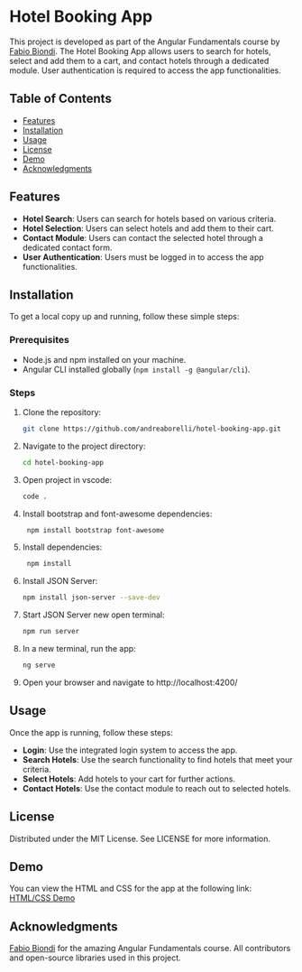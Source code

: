 # Hotel Booking App

This project is developed as part of the Angular Fundamentals course by [Fabio Biondi](https://www.fabiobiondi.dev/). The Hotel Booking App allows users to search for hotels, select and add them to a cart, and contact hotels through a dedicated module. User authentication is required to access the app functionalities.

## Table of Contents

- [Features](#features)
- [Installation](#installation)
- [Usage](#usage)
- [License](#license)
- [Demo](#demo)
- [Acknowledgments](#acknowledgments)

## Features

- **Hotel Search**: Users can search for hotels based on various criteria.
- **Hotel Selection**: Users can select hotels and add them to their cart.
- **Contact Module**: Users can contact the selected hotel through a dedicated contact form.
- **User Authentication**: Users must be logged in to access the app functionalities.

## Installation

To get a local copy up and running, follow these simple steps:

### Prerequisites

- Node.js and npm installed on your machine.
- Angular CLI installed globally (`npm install -g @angular/cli`).

### Steps

1. Clone the repository:
   ```sh
   git clone https://github.com/andreaborelli/hotel-booking-app.git
2. Navigate to the project directory:
   ```sh
   cd hotel-booking-app
2. Open project in vscode:
   ```sh
   code .
3. Install bootstrap and font-awesome dependencies:
   ```sh
    npm install bootstrap font-awesome
3. Install dependencies:
   ```sh
    npm install
4. Install JSON Server:
   ```sh
   npm install json-server --save-dev
5. Start JSON Server new open terminal:
   ```sh
   npm run server
6. In a new terminal, run the app:
   ```sh
   ng serve
7. Open your browser and navigate to http://localhost:4200/

## Usage

Once the app is running, follow these steps:

- **Login**: Use the integrated login system to access the app.
- **Search Hotels**: Use the search functionality to find hotels that meet your criteria.
- **Select Hotels**: Add hotels to your cart for further actions.
- **Contact Hotels**: Use the contact module to reach out to selected hotels.

## License
Distributed under the MIT License. See LICENSE for more information.

## Demo
You can view the HTML and CSS for the app at the following link: [HTML/CSS Demo](https://andreaborelli.github.io/hotel-booking-app-view/search.html)

## Acknowledgments
[Fabio Biondi](https://www.fabiobiondi.dev/) for the amazing Angular Fundamentals course.
All contributors and open-source libraries used in this project.




   









